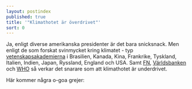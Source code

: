 ```yaml
---
layout: postindex
published: true
title: '"Klimathotet är överdrivet"'
sort: 0
---
```


Ja, enligt diverse amerikanska presidenter är det bara snicksnack.
Men enligt de som forskat svinmycket kring klimatet - typ [vetenskapsakademierna](http://www.un.org/climatechange/the-science/) i Brasilien, Kanada, Kina, Frankrike, Tyskland, Italien, Indien, Japan, Ryssland, England och USA. Samt [FN](http://www.un.org/climatechange/the-science/), [Världsbanken](http://www.worldbank.org/en/topic/climatechange/overview) och [WHO](http://www.who.int/mediacentre/factsheets/fs266/en/) så verkar det snarare som att klimathotet är underdrivet.

Här kommer några o-goa grejer:
